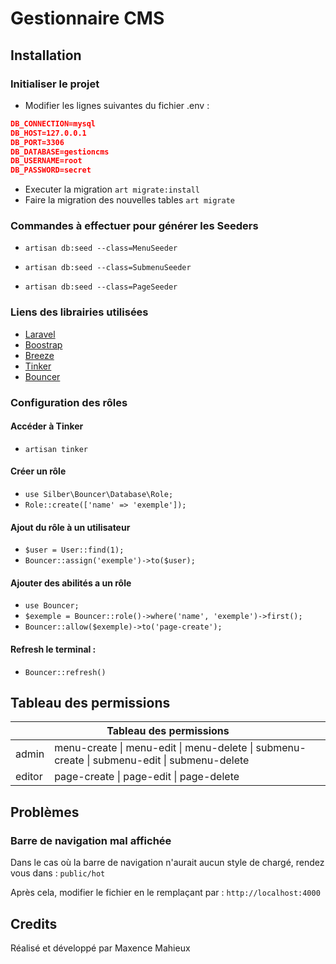 # Gestionnaire CMS

## Installation

### Initialiser le projet

- Modifier les lignes suivantes du fichier .env :
```json 
DB_CONNECTION=mysql
DB_HOST=127.0.0.1
DB_PORT=3306
DB_DATABASE=gestioncms
DB_USERNAME=root
DB_PASSWORD=secret
```

- Executer la migration
`art migrate:install`
- Faire la migration des nouvelles tables
`art migrate`

### Commandes à effectuer pour générer les Seeders

- `artisan db:seed --class=MenuSeeder`

- `artisan db:seed --class=SubmenuSeeder`

- `artisan db:seed --class=PageSeeder`

### Liens des librairies utilisées

- [Laravel](https://laravel.com/)
- [Boostrap](https://getbootstrap.com/)
- [Breeze](https://laravel.com/docs/10.x/starter-kits)
- [Tinker](https://laravel.com/docs/10.x/artisan#tinker)
- [Bouncer](https://github.com/JosephSilber/bouncer)

### Configuration des rôles

#### Accéder à Tinker
- `artisan tinker`

#### Créer un rôle
- `use Silber\Bouncer\Database\Role;`
- `Role::create(['name' => 'exemple']);`

#### Ajout du rôle à un utilisateur
- `$user = User::find(1);`
- `Bouncer::assign('exemple')->to($user);`

#### Ajouter des abilités a un rôle
- `use Bouncer;`
- `$exemple = Bouncer::role()->where('name', 'exemple')->first();`
- `Bouncer::allow($exemple)->to('page-create');`

#### Refresh le terminal :
- `Bouncer::refresh()`

## Tableau des permissions
<table>
  <thead>
    <tr>
      <th colspan="2">Tableau des permissions</th>
    </tr>
  </thead>
  <tbody>
    <tr>
      <td>admin</td>
      <td>menu-create | menu-edit | menu-delete | submenu-create | submenu-edit | submenu-delete</td>
    </tr>
    <tr>
      <td>editor</td>
      <td>page-create | page-edit | page-delete</td>
    </tr>
  </tbody>
</table>

## Problèmes

### Barre de navigation mal affichée
Dans le cas où la barre de navigation n'aurait aucun style de chargé, rendez vous dans :
`public/hot`

Après cela, modifier le fichier en le remplaçant par :
`http://localhost:4000`

## Credits

Réalisé et développé par Maxence Mahieux
